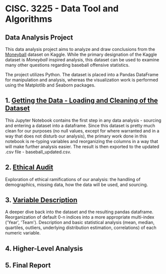 # CISC. 3225 - Data Tool and Algorithms
## Data Analysis Project

This data analysis project aims to analyze and draw conclusions from the [Moneyball](https://www.kaggle.com/wduckett/moneyball-mlb-stats-19622012) dataset on Kaggle.
While the primary designation of the Kaggle dataset is *Moneyball* inspired analysis, this dataset can be used to examine many other questions regarding baseball offensive statistics.

The project utilizes Python. The dataset is placed into a Pandas DataFrame for manipulation and analysis, whereas the visualization work is performed using the Matplotlib and Seaborn packages.

## 1. [Getting the Data - Loading and Cleaning of the Dataset](https://github.com/Mordyfier/baseball-data-analysis/blob/master/1-get-data.ipynb)

This Jupyter Notebook contains the first step in any data analysis - sourcing and entering a dataset into a dataframe. Since this dataset is pretty much clean for our purposes (no null values, except for where warranted and in a way that does not disturb our analysis), the primary work done in this notebook is re-typing variables and reorganizing the columns in a way that will make further analysis easier. The result is then exported to the updated .csv file - baseball_updated.csv.

## 2. [Ethical Audit](https://github.com/Mordyfier/baseball-data-analysis/blob/master/2-ethical-audit.md)

Exploration of ethical ramifications of our analysis: the handling of demographics, missing data, how the data will be used, and sourcing.

## 3. [Variable Description](https://github.com/Mordyfier/baseball-data-analysis/blob/master/3-variable-description.ipynb)

A deeper dive back into the dataset and the resulting pandas dataframe. Reorganization of default 0-n indices into a more appropriate multi-index ('Year', 'Team'). Description and basic statistical analysis (mean, median, quartiles, outliers, underlying distribution estimation, correlations) of each numeric variable.  

## 4. Higher-Level Analysis

## 5. Final Report
